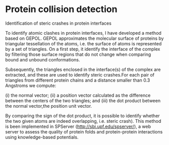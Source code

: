 # Protein collision detection


Identification of steric crashes in protein interfaces

To identify atomic clashes in protein interfaces, I have developed a method based on GEPOL.
GEPOL approximates the molecular surface of proteins by triangular tessellation of the atoms,
i.e. the surface of atoms is represented by a set of triangles. On a first step, it identify
the interface of the complex by filtering those surface regions that do not change when comparing
bound and unbound conformations. 

Subsequently, the triangles enclosed in the interface(s) of the complex are extracted, and these
are used to identify steric crashes.For each pair of triangles from different protein chains and
a distance smaller than 0.3 Angstroms we compute: 

(i) the normal vector; 
(ii) a position vector calculated as the difference between the centers of the two triangles; and 
(iii) the dot product between the normal vector,the position unit vector.

By comparing the sign of the dot product, it is possible to identify
whether the two given atoms are indeed overlapping, i.e. steric crash). 
This method is been implemented in SPServer (http://sbi.upf.edu/spserver/), a web server to assess 
the quality of protein folds and protein-protein interactions using knowledge-based potentials.


